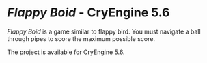 # *Flappy Boid* - CryEngine 5.6

*Flappy Boid* is a game similar to flappy bird. You must navigate a ball through pipes to score the maximum possible score.

The project is available for CryEngine 5.6.
